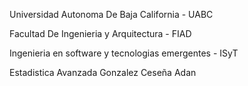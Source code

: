 Universidad Autonoma De Baja California - UABC

Facultad De Ingenieria y Arquitectura - FIAD

Ingenieria en software y tecnologias emergentes - ISyT

Estadistica Avanzada
Gonzalez Ceseña Adan
